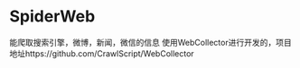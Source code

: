 # SpiderWeb

能爬取搜索引擎，微博，新闻，微信的信息
使用WebCollector进行开发的，项目地址https://github.com/CrawlScript/WebCollector